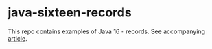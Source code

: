 # java-sixteen-records
This repo contains examples of Java 16 - records.
See accompanying [article](https://spaghetticodejungle.com/java-16-records/).